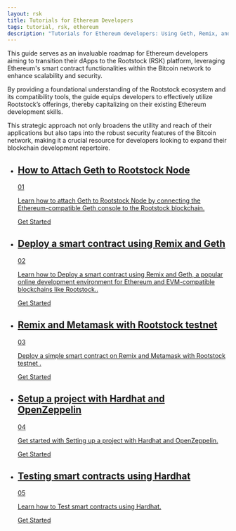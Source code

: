 ```yaml
---
layout: rsk
title: Tutorials for Ethereum Developers
tags: tutorial, rsk, ethereum
description: "Tutorials for Ethereum developers: Using Geth, Remix, and MetaMask with Rootstock"
---
```


This guide serves as an invaluable roadmap for Ethereum developers aiming to transition their dApps to the Rootstock (RSK) platform, leveraging Ethereum's smart contract functionalities within the Bitcoin network to enhance scalability and security. 

By providing a foundational understanding of the Rootstock ecosystem and its compatibility tools, the guide equips developers to effectively utilize Rootstock’s offerings, thereby capitalizing on their existing Ethereum development skills. 

This strategic approach not only broadens the utility and reach of their applications but also taps into the robust security features of the Bitcoin network, making it a crucial resource for developers looking to expand their blockchain development repertoire.

<div class="features-list">
    <ul id="card-list" class="row">
        <li class="col-xl-6 col-md-6">
        <div class="feature-card">
<div class="content"><a href="/tutorials/ethereum-devs/geth-attach-local-node/">
            <div class="content-container">
               <div class="card-title"><h2 class="zg-text-bg">How to Attach Geth to Rootstock Node</h2><span class="zg-label ml-1">01</span></div> 
                <p class="card-desc">Learn how to attach Geth to Rootstock Node by connecting the Ethereum-compatible Geth console to the Rootstock blockchain.</p>
            </div>
            </a><div class="btn-container "><a href="/tutorials/ethereum-devs/geth-attach-local-node/">
                </a><a class="green" href="/tutorials/ethereum-devs/geth-attach-local-node/">Get Started</a>
            </div>
            </div>
        </div>
        </li>
        <li class="col-xl-6 col-md-6">
        <div class="feature-card">
<div class="content"><a href="/tutorials/ethereum-devs/geth-attach-deploy-smart-contract/">
            <div class="content-container">
              <div class="card-title"><h2 class="zg-text-bg bg-yellow">Deploy a smart contract using Remix and Geth</h2><span class="zg-label ml-1 bg-yellow">02</span></div> 
                <p class="card-desc">Learn how to Deploy a smart contract using Remix and Geth, a popular online development environment for Ethereum and EVM-compatible blockchains like Rootstock..</p>
            </div>
            </a><div class="btn-container"><a href="/tutorials/ethereum-devs/geth-attach-deploy-smart-contract/">
                </a><a class="green" href="/tutorials/ethereum-devs/geth-attach-deploy-smart-contract/">Get Started</a>
            </div>
            </div>
        </div>
        </li>
        <li class="col-xl-6 col-md-6">
        <div class="feature-card">
<div class="content two-line-title-content"><a href="/tutorials/ethereum-devs/remix-and-metamask-with-rsk-testnet/">
            <div class="content-container">
            <div class="card-title"><h2 class="zg-text-bg bg-purple">Remix and Metamask with Rootstock testnet</h2><span class="zg-label ml-1 bg-purple">03</span></div>
                <p class="card-desc">Deploy a simple smart contract on Remix and Metamask with Rootstock testnet .</p>
            </div>
            </a><div class="btn-container"><a href="/tutorials/ethereum-devs/remix-and-metamask-with-rsk-testnet/">
                </a><a class="green" href="/tutorials/ethereum-devs/remix-and-metamask-with-rsk-testnet/">Get Started</a>
            </div>
            </div>
        </div>
        </li>
        <li class="col-xl-6 col-md-6">
        <div class="feature-card">
<div class="content"><a href="/tutorials/ethereum-devs/setup-truffle-oz/">
            <div class="content-container">
               <div class="card-title"><h2 class="zg-text-bg bg-pink">Setup a project with Hardhat and OpenZeppelin</h2><span class="zg-label ml-1 bg-pink">04</span></div> 
                <p class="card-desc">Get started with Setting up a project with Hardhat and OpenZeppelin.</p>
            </div>
            </a><div class="btn-container"><a href="/tutorials/ethereum-devs/setup-truffle-oz/">
                </a><a class="green" href="/tutorials/ethereum-devs/setup-truffle-oz/">Get Started</a>
            </div>
            </div>
        </div>
        </li>
        <li class="col-xl-6 col-md-6">
        <div class="feature-card">
<div class="content"><a href="/tutorials/ethereum-devs/truffle-test/">
            <div class="content-container">
               <div class="card-title"><h2 class="zg-text-bg bg-pink">Testing smart contracts using Hardhat</h2><span class="zg-label ml-1 bg-pink">05</span></div> 
                <p class="card-desc">Learn how to Test smart contracts using Hardhat.</p>
            </div>
            </a><div class="btn-container"><a href="/tutorials/ethereum-devs/truffle-test/">
                </a><a class="green" href="/tutorials/ethereum-devs/truffle-test/">Get Started</a>
            </div>
            </div>
        </div>
        </li>
    </ul>
</div>
